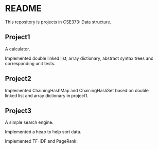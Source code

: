 # README

This repository is projects in CSE373: Data structure.



## Project1

A calculator. 

Implemented double linked list, array dictionary, abstract syntax trees and corresponding unit tests. 

## Project2

Implemented ChainingHashMap and ChainingHashSet based on double linked list and array dictionary in project1. 

## Project3

A simple search engine.

Implemented a heap to help sort data.

Implemented TF-IDF and PageRank. 

